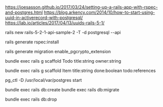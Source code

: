 https://joesasson.github.io/2017/03/24/setting-up-a-rails-app-with-rspec-and-postgres.html
https://blog.arkency.com/2014/10/how-to-start-using-uuid-in-activerecord-with-postgresql/
https://lab.io/articles/2017/04/13/uuids-rails-5-1/

rails new rails-5-2-1-api-sample-2 -T -d postgresql --api

rails generate rspec:install

rails generate migration enable_pgcrypto_extension

bundle exec rails g scaffold Todo title:string owner:string

bundle exec rails g scaffold Item title:string done:boolean todo:references

pg_ctl -D /usr/local/var/postgres start

bundle exec rails db:create
bundle exec rails db:migrate

bundle exec rails db:drop